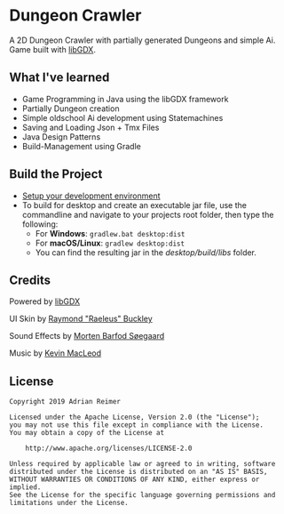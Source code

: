 # Dungeon Crawler

A 2D Dungeon Crawler with partially generated Dungeons and simple Ai.
Game built with [libGDX](http://libgdx.badlogicgames.com).



## What I've learned

* Game Programming in Java using the libGDX framework
* Partially Dungeon creation
* Simple oldschool Ai development using Statemachines
* Saving and Loading Json + Tmx Files
* Java Design Patterns
* Build-Management using Gradle


## Build the Project

* [Setup your development environment](https://github.com/libgdx/libgdx/wiki)
* To build for desktop and create an executable jar file, use the commandline and navigate to your projects root folder, then type the following:
	* For **Windows**:
    `gradlew.bat desktop:dist`
    * For **macOS/Linux**:
    `gradlew desktop:dist`
    * You can find the resulting jar in the _desktop/build/libs_ folder.


## Credits

Powered by [libGDX](http://libgdx.badlogicgames.com)

UI Skin by [Raymond "Raeleus" Buckley](http://ray3k.com)

Sound Effects by [Morten Barfod Søegaard](http://littlerobotsoundfactory.com)

Music by [Kevin MacLeod](http://incompetech.com)


## License
    Copyright 2019 Adrian Reimer

    Licensed under the Apache License, Version 2.0 (the "License");
    you may not use this file except in compliance with the License.
    You may obtain a copy of the License at

        http://www.apache.org/licenses/LICENSE-2.0

    Unless required by applicable law or agreed to in writing, software
    distributed under the License is distributed on an "AS IS" BASIS,
    WITHOUT WARRANTIES OR CONDITIONS OF ANY KIND, either express or implied.
    See the License for the specific language governing permissions and
    limitations under the License.
